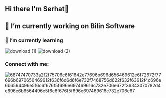 ## Hi there I'm Serhat👋

## 🔭 I’m currently working on Bilin Software
### 🌱 I’m currently learning  
![download (1)](https://github.com/user-attachments/assets/a4c5c1ed-ed4b-425f-b140-dfcf94307e0a)
![download (2)](https://github.com/user-attachments/assets/8add7987-7418-4a16-8bc0-627d43baa68d)
### Connect with me:
![68747470733a2f2f75706c6f61642e77696b696d656469612e6f72672f77696b6970656469612f636f6d6d6f6e732f7468756d622f632f63612f4c696e6b6564496e5f6c6f676f5f696e697469616c732e706e672f36343070782d4c696e6b6564496e5f6c6f676f5f696e697469616c732e706e67](https://github.com/user-attachments/assets/58e6bfaf-c48f-45cc-882d-56bd0a389887)

<!--
**serhataker/serhataker** is a ✨ _special_ ✨ repository because its `README.md` (this file) appears on your GitHub profile.

Here are some ideas to get you started:

- 🔭 I’m currently working on ...
- 🌱 I’m currently learning ...
- 👯 I’m looking to collaborate on ...
- 🤔 I’m looking for help with ...
- 💬 Ask me about ...
- 📫 How to reach me: ...
- 😄 Pronouns: ...
- ⚡ Fun fact: ...
-->
